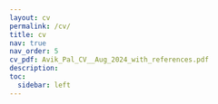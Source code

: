 ```yaml
---
layout: cv
permalink: /cv/
title: cv
nav: true
nav_order: 5
cv_pdf: Avik_Pal_CV__Aug_2024_with_references.pdf
description: 
toc:
  sidebar: left
---
```


